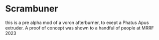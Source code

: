 # Scrambuner

this is a pre alpha mod of a voron afterburner, to exept a Phatus Apus extruder. A proof of concept was shown to a handful of people at MRRF 2023
